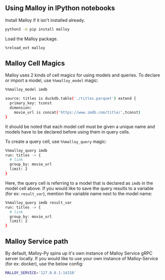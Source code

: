 ## Using Malloy in IPython notebooks

Install Malloy if it isn't installed already.

```sh
python3 -m pip install malloy
```

Load the Malloy package.

```sh
%reload_ext malloy
```


## Malloy Cell Magics

Malloy uses 2 kinds of cell magics for using models and queries.
To declare or import a model, use `%%malloy_model` magic:

```sh
%%malloy_model imdb

source: titles is duckdb.table('./titles.parquet') extend {
  primary_key: tconst
  dimension:
    movie_url is concat('https://www.imdb.com/title/',tconst)
}
```

It should be noted that each model cell must be given a unique name and models have to be declared before using them in query cells.

To create a query cell, use `%%malloy_query` magic:

```sh
%%malloy_query imdb
run: titles -> {
  # link
  group_by: movie_url
  limit: 2
}
```

Here, the query cell is referring to a model that is declared as `imdb` in the model cell above.
If you would like to save the query results to a variable (for ex: `result_var`), mention the variable name next to the model name:

```sh
%%malloy_query imdb result_var
run: titles -> {
  # link
  group_by: movie_url
  limit: 2
}
```

## Malloy Service path

By default, Malloy-Py spins up it's own instance of Malloy Service gRPC server locally. If you would like to use your own instance of Malloy-Service (for ex: docker), use the below config:

```sh
MALLOY_SERVICE='127.0.0.1:14310'
```
